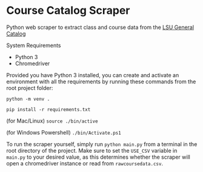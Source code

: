 # Course Catalog Scraper
Python web scraper to extract class and course data from the [LSU General Catalog](https://www.lsu.edu/academics/catalogs.php)

System Requirements
- Python 3
- Chromedriver

Provided you have Python 3 installed, you can create and activate an environment with all the requirements by running these commands from the root project folder:

`python -m venv .`

`pip install -r requirements.txt`

(for Mac/Linux) `source ./bin/active`

(for Windows Powershell) `./bin/Activate.ps1`

To run the scraper yourself, simply run `python main.py` from a terminal in the root directory of the project. Make sure to set the `USE_CSV` variable in `main.py` to your desired value, as this determines whether the scraper will open a chromedriver instance or read from `rawcoursedata.csv`.

